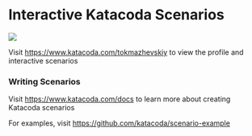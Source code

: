 # Interactive Katacoda Scenarios

[![](http://shields.katacoda.com/katacoda/tokmazhevskiy/count.svg)](https://www.katacoda.com/tokmazhevskiy "Get your profile on Katacoda.com")

Visit https://www.katacoda.com/tokmazhevskiy to view the profile and interactive scenarios

### Writing Scenarios
Visit https://www.katacoda.com/docs to learn more about creating Katacoda scenarios

For examples, visit https://github.com/katacoda/scenario-example
